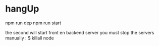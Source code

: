 # hangUp


npm run dep 
npm run start

the second will start front en backend server 
you must stop the servers manually : $ killall node